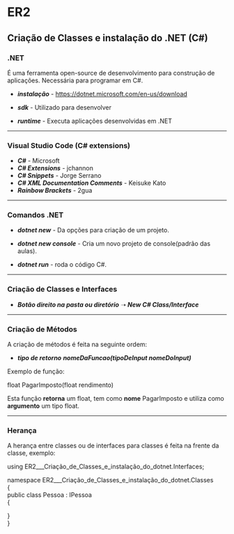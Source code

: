 # ER2 

##  Criação de Classes e instalação do .NET (C#)

### .NET
 
É uma ferramenta open-source de desenvolvimento para construção de aplicações. Necessária para programar em C#.

- _**instalação**_ - https://dotnet.microsoft.com/en-us/download

- _**sdk**_ - Utilizado para desenvolver

- _**runtime**_ - Executa aplicações desenvolvidas em .NET

----------------------------------------------------------------------

### Visual Studio Code (C# extensions)

- _**C#**_ - Microsoft
- _**C# Extensions**_ - jchannon
- _**C# Snippets**_ - Jorge Serrano
- _**C# XML Documentation Comments**_ - Keisuke Kato
- _**Rainbow Brackets**_ - 2gua

----------------------------------------------------------------------

### Comandos .NET
 
- _**dotnet new**_ - Da opções para criação de um projeto.

- _**dotnet new console**_ - Cria um novo projeto de console(padrão das aulas).

- _**dotnet run**_ - roda o código C#.

----------------------------------------------------------------------

### Criação de Classes e Interfaces 

- _**Botão direito na pasta ou diretório**_ ➝ _**New C# Class/Interface**_ 

----------------------------------------------------------------------

### Criação de Métodos

A criação de métodos é feita na seguinte ordem:  

- _**tipo de retorno**_  _**nomeDaFuncao(tipoDeInput nomeDoInput)**_  

Exemplo de função:

float PagarImposto(float rendimento)

Esta função **retorna** um float, tem como **nome** PagarImposto e utiliza como **argumento** um tipo float.  

----------------------------------------------------------------------

### Herança

A herança entre classes ou de interfaces para classes é feita na frente da classe, exemplo:

using ER2___Criação_de_Classes_e_instalação_do_dotnet.Interfaces;

namespace ER2___Criação_de_Classes_e_instalação_do_dotnet.Classes  
{    
	public class Pessoa : IPessoa   
	{  
    
   }  
}  



































